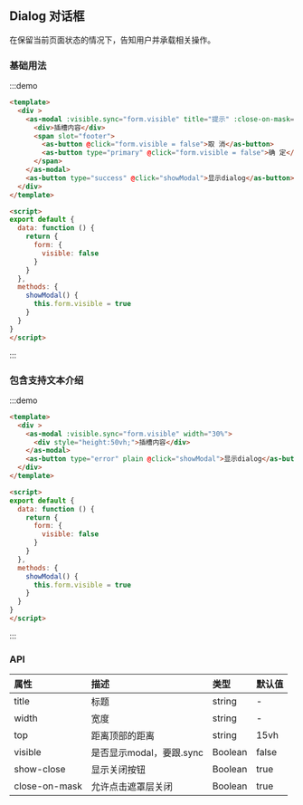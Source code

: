 ## Dialog 对话框

在保留当前页面状态的情况下，告知用户并承载相关操作。

### 基础用法

:::demo

```html
<template>
  <div >
    <as-modal :visible.sync="form.visible" title="提示" :close-on-mask="false">
      <div>插槽内容</div>
      <span slot="footer">
        <as-button @click="form.visible = false">取 消</as-button>
        <as-button type="primary" @click="form.visible = false">确 定</as-button>
      </span>
    </as-modal>
    <as-button type="success" @click="showModal">显示dialog</as-button>
  </div>
</template>

<script>
export default {
  data: function () {
    return {
      form: {
        visible: false
      }
    }
  },
  methods: {
    showModal() {
      this.form.visible = true
    }
  }
}
</script>

```

:::

### 包含支持文本介绍

:::demo

```html
<template>
  <div >
    <as-modal :visible.sync="form.visible" width="30%">
      <div style="height:50vh;">插槽内容</div>
    </as-modal>
    <as-button type="error" plain @click="showModal">显示dialog</as-button>
  </div>
</template>

<script>
export default {
  data: function () {
    return {
      form: {
        visible: false
      }
    }
  },
  methods: {
    showModal() {
      this.form.visible = true
    }
  }
}
</script>

```

:::

### API

| 属性 | 描述 | 类型 | 默认值 |
| :--- | :--- | :--- | :--- |
| title | 标题 | string | - |
| width | 宽度 | string | - |
| top | 距离顶部的距离 | string | 15vh |
| visible | 是否显示modal，要跟.sync | Boolean | false |
| show-close | 显示关闭按钮 | Boolean | true |
| close-on-mask | 允许点击遮罩层关闭 | Boolean | true |
